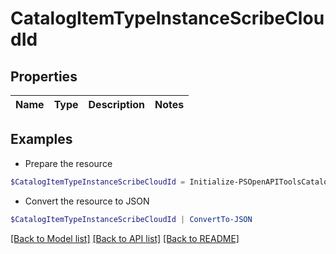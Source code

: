 # CatalogItemTypeInstanceScribeCloudId
## Properties

Name | Type | Description | Notes
------------ | ------------- | ------------- | -------------

## Examples

- Prepare the resource
```powershell
$CatalogItemTypeInstanceScribeCloudId = Initialize-PSOpenAPIToolsCatalogItemTypeInstanceScribeCloudId 
```

- Convert the resource to JSON
```powershell
$CatalogItemTypeInstanceScribeCloudId | ConvertTo-JSON
```

[[Back to Model list]](../README.md#documentation-for-models) [[Back to API list]](../README.md#documentation-for-api-endpoints) [[Back to README]](../README.md)

